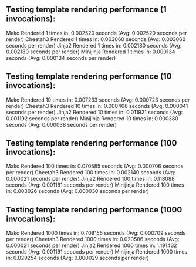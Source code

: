 
Testing template rendering performance (1 invocations):
---

Mako Rendered 1 times in: 0.002520 seconds (Avg: 0.002520 seconds per render)
Cheetah3 Rendered 1 times in: 0.003060 seconds (Avg: 0.003060 seconds per render)
Jinja2 Rendered 1 times in: 0.002180 seconds (Avg: 0.002180 seconds per render)
Minijinja Rendered 1 times in: 0.000134 seconds (Avg: 0.000134 seconds per render)

Testing template rendering performance (10 invocations):
---

Mako Rendered 10 times in: 0.007233 seconds (Avg: 0.000723 seconds per render)
Cheetah3 Rendered 10 times in: 0.000406 seconds (Avg: 0.000041 seconds per render)
Jinja2 Rendered 10 times in: 0.011921 seconds (Avg: 0.001192 seconds per render)
Minijinja Rendered 10 times in: 0.000380 seconds (Avg: 0.000038 seconds per render)

Testing template rendering performance (100 invocations):
---

Mako Rendered 100 times in: 0.070585 seconds (Avg: 0.000706 seconds per render)
Cheetah3 Rendered 100 times in: 0.002140 seconds (Avg: 0.000021 seconds per render)
Jinja2 Rendered 100 times in: 0.118088 seconds (Avg: 0.001181 seconds per render)
Minijinja Rendered 100 times in: 0.003026 seconds (Avg: 0.000030 seconds per render)

Testing template rendering performance (1000 invocations):
---

Mako Rendered 1000 times in: 0.709155 seconds (Avg: 0.000709 seconds per render)
Cheetah3 Rendered 1000 times in: 0.020586 seconds (Avg: 0.000021 seconds per render)
Jinja2 Rendered 1000 times in: 1.191432 seconds (Avg: 0.001191 seconds per render)
Minijinja Rendered 1000 times in: 0.029254 seconds (Avg: 0.000029 seconds per render)

